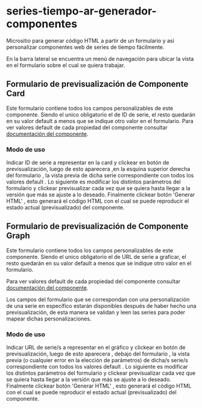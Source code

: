 # series-tiempo-ar-generador-componentes
Micrositio para generar código HTML  a partir de un formulario y así personalizar componentes web de series de tiempo fácilmente.

En la barra lateral se encuentra un menú de navegación para ubicar la vista  en el formulario sobre el cual se quiera  trabajar.
## Formulario de previsualización de Componente Card
Este formulario contiene todos los campos personalizables de este componente. Siendo el unico obligatorio el de ID de serie,  el resto quedarán en su valor default a menos que se indique otro valor  en el formulario.
Para ver valores default de cada propiedad del componente consultar [documentación del componente](https://datosgobar.github.io/series-tiempo-ar-explorer/reference/ts-components/card/).

### Modo de uso
Indicar ID de serie a representar en la card y clickear en botón de previsualización, luego de esto aparecera ,en la esquina superior derecha  del formulario , la vista previa de  dicha serie correspondiente con todos los valores default .
Lo siguiente es modificar los distintos parámetros del formulario y clickear previsualizar cada vez que se quiera hasta llegar a la versión que más se ajuste a lo deseado.
Finalmente clickear botón 'Generar HTML' , esto generará  el código HTML con el cual se puede reproducir el estado actual (previsualizado) del componente.


## Formulario de previsualización de Componente Graph

Este formulario contiene todos los campos personalizables de este componente. Siendo el unico obligatorio el de URL de serie a graficar,  el resto quedarán en su valor default a menos que se indique otro valor  en el formulario.

Para ver valores default de cada propiedad del componente consultar [documentación del componente](https://datosgobar.github.io/series-tiempo-ar-explorer/reference/ts-components/graphic/).

Los campos del formulario que se correspondan con una personalización de una serie en específico estarán disponibles  después de haber hecho una previsualización, de esta manera  se validan y leen las series para poder mapear dichas personalizaciones.


### Modo de uso
Indicar URL de serie/s a representar en el gráfico y clickear en botón de previsualización, luego de esto aparecera , debajo del formulario ,  la vista previa (o cualquier error en la elección de  parámetros) de  dicha/s serie/s correspondiente con todos los valores default .
Lo siguiente es modificar los distintos parámetros del formulario y clickear previsualizar cada vez que se quiera hasta llegar a la versión que más se ajuste a lo deseado.
Finalmente clickear botón 'Generar HTML' , esto generará  el código HTML con el cual se puede reproducir el estado actual (previsualizado) del componente.
